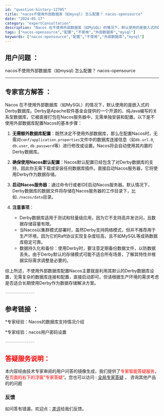 ```yaml
---
id: "question-history-12705"
title: "nacos不使用外部数据库（如mysql) 怎么配置？ nacos-opensource"
date: "2024-05-17"
category: "expertConsultation"
description: "Nacos 在不使用外部数据库（如MySQL）的情况下，默认使用的是嵌入式的Derby数据库。Derby是Apache软件基金会提供的一个开源的、纯Java编写的关系型数据库，它被直接打包在Nacos服务器中，无需单独安装和配置。以下是不使用外部数据库配置Nacos的基本步骤：1. **无需额外数据"
tags: ["nacos-opensource","配置","不使用","外部数据库","mysql"]
keywords: ["nacos-opensource","配置","不使用","外部数据库","mysql"]
---
```


## 用户问题 ： 
 nacos不使用外部数据库（如mysql) 怎么配置？ nacos-opensource 

---------------
## 专家官方解答 ：

Nacos 在不使用外部数据库（如MySQL）的情况下，默认使用的是嵌入式的Derby数据库。Derby是Apache软件基金会提供的一个开源的、纯Java编写的关系型数据库，它被直接打包在Nacos服务器中，无需单独安装和配置。以下是不使用外部数据库配置Nacos的基本步骤：

1. **无需额外数据库配置**：既然决定不使用外部数据库，那么在配置Nacos时，无需对`conf/application.properties`文件中的数据库连接信息（如`db.url.0`, `db.user`, `db.password`等）进行修改或设置。Nacos将会自动使用其内置的Derby数据库。

2. **确保使用Nacos默认配置**：Nacos默认配置已经包含了对Derby数据库的支持，因此你无需下载或安装任何数据库插件。直接启动Nacos服务器，它将使用Derby作为数据存储。

3. **启动Nacos服务器**：通过命令行或者IDE启动Nacos服务器。默认情况下，Derby数据库的数据文件将存储在Nacos服务器的工作目录下，比如`./nacos/data`目录。

4. **注意事项**：
   - Derby数据库适用于测试和轻量级应用，因为它不支持高并发访问，且数据存储容量有限。
   - 当Nacos以集群模式部署时，虽然Derby支持网络模式，但并不推荐用于生产环境，因为它的Raft协议实现复杂度较高，且不如MySQL等成熟数据库稳定可靠。
   - 数据持久化和备份：使用Derby时，要注意定期备份数据文件，以防数据丢失。由于Derby默认的存储模式可能不适合所有场景，了解其特性并根据实际需求调整是必要的。

综上所述，不使用外部数据库配置Nacos主要就是利用其默认的Derby数据库设置，无需复杂的数据库连接和配置，直接启动即可。但请根据生产环境的需求考虑是否适合长期使用Derby作为数据存储解决方案。


<font color="#949494">---------------</font> 


## 参考链接 ：

*专家经验：Nacos的数据库支持情况介绍 
 
 *专家经验：nacos用户密码设置 


 <font color="#949494">---------------</font> 
 


## <font color="#FF0000">答疑服务说明：</font> 

本内容经由技术专家审阅的用户问答的镜像生成，我们提供了<font color="#FF0000">专家智能答疑服务</font>，在<font color="#FF0000">页面的右下的浮窗”专家答疑“</font>。您也可以访问 : [全局专家答疑](https://opensource.alibaba.com/chatBot) 。 咨询其他产品的的问题

### 反馈
如问答有错漏，欢迎点：[差评](https://ai.nacos.io/user/feedbackByEnhancerGradePOJOID?enhancerGradePOJOId=13860)给我们反馈。
